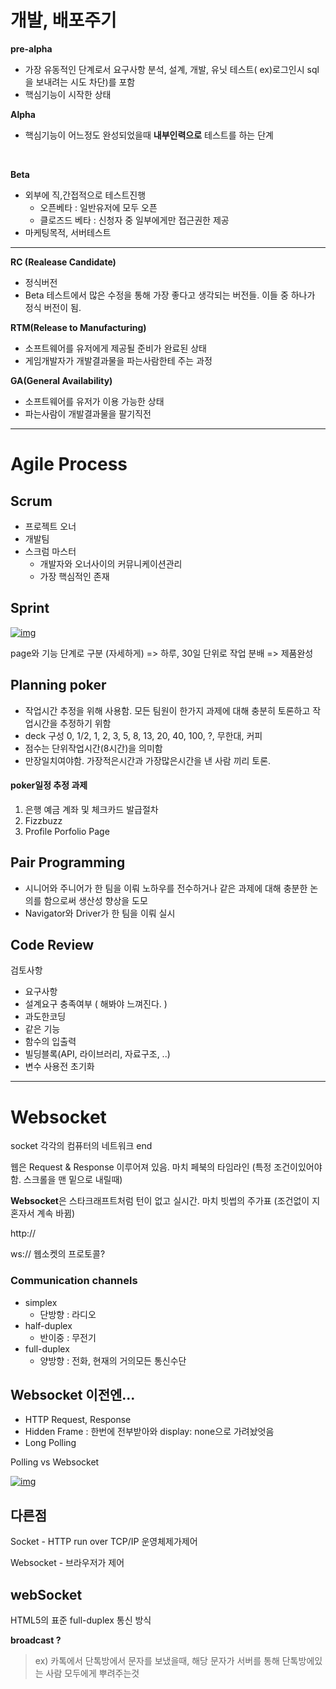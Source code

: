 # 개발, 배포주기 

**pre-alpha**

- 가장 유동적인 단계로서 요구사항 분석, 설계, 개발, 유닛 테스트( ex)로그인시 sql을 보내려는 시도 차단)를 포함
- 핵심기능이 시작한 상태



**Alpha**

- 핵심기능이 어느정도 완성되었을때 **내부인력으로** 테스트를 하는 단계

	​	

**Beta**

- 외부에 직,간접적으로 테스트진행
  - 오픈베타 : 일반유저에 모두 오픈
  - 클로즈드 베타 : 신청자 중 일부에게만 접근권한 제공
- 마케팅목적, 서버테스트




---




**RC (Realease Candidate)**

- 정식버전 
- Beta 테스트에서 많은 수정을 통해 가장 좋다고 생각되는 버전들. 이들 중 하나가 정식 버전이 됨.



**RTM(Release to Manufacturing)**

- 소프트웨어를 유저에게 제공될 준비가 완료된 상태
- 게임개발자가 개발결과물을 파는사람한테 주는 과정



**GA(General Availability)**

- 소프트웨어를 유저가 이용 가능한 상태
- 파는사람이 개발결과물을 팔기직전


---



# Agile Process



## Scrum

- 프로젝트 오너
- 개발팀
- 스크럼 마스터
  - 개발자와 오너사이의 커뮤니케이션관리 
  - 가장 핵심적인 존재



## Sprint

[![img](https://camo.githubusercontent.com/a5cee38675eed142312424595e2e2db6f9ec35a2/68747470733a2f2f75706c6f61642e77696b696d656469612e6f72672f77696b6970656469612f636f6d6d6f6e732f7468756d622f352f35382f536372756d5f70726f636573732e7376672f37303070782d536372756d5f70726f636573732e7376672e706e67)](https://camo.githubusercontent.com/a5cee38675eed142312424595e2e2db6f9ec35a2/68747470733a2f2f75706c6f61642e77696b696d656469612e6f72672f77696b6970656469612f636f6d6d6f6e732f7468756d622f352f35382f536372756d5f70726f636573732e7376672f37303070782d536372756d5f70726f636573732e7376672e706e67)

page와 기능 단계로 구분 (자세하게) => 하루, 30일 단위로 작업 분배 => 제품완성  



## Planning poker

- 작업시간 추정을 위해 사용함. 모든 팀원이 한가지 과제에 대해 충분히 토론하고 작업시간을 추정하기 위함
- deck 구성 0, 1/2, 1, 2, 3, 5, 8, 13, 20, 40, 100, ?, 무한대, 커피
- 점수는 단위작업시간(8시간)을 의미함
- 만장일치여야함. 가장적은시간과 가장많은시간을 낸 사람 끼리 토론.

#### poker일정 추정 과제

1. 은행 예금 계좌 및 체크카드 발급절차
2. Fizzbuzz
3. Profile Porfolio Page



## Pair Programming

- 시니어와 주니어가 한 팀을 이뤄 노하우를 전수하거나 같은 과제에 대해 충분한 논의를 함으로써 생산성 향상을 도모
- Navigator와 Driver가 한 팀을 이뤄 실시

## Code Review

검토사항

- 요구사항
- 설계요구 충족여부 ( 해봐야 느껴진다. )
- 과도한코딩
- 같은 기능
- 함수의 입출력
- 빌딩블록(API, 라이브러리, 자료구조, ..)
- 변수 사용전 초기화

---



# Websocket

socket 각각의 컴퓨터의 네트워크 end

웹은 Request & Response 이루어져 있음. 마치 페북의 타임라인 (특정 조건이있어야함. 스크롤을 맨 밑으로 내릴때)

**Websocket**은 스타크래프트처럼 턴이 없고 실시간. 마치 빗썹의 주가표 (조건없이 지 혼자서 계속 바뀜)

http://  

ws:// 웹소켓의 프로토콜?

### Communication channels

- simplex
  - 단방향 : 라디오
- half-duplex
  - 반이중 : 무전기 
- full-duplex
  - 양방향 : 전화, 현재의 거의모든 통신수단

## Websocket 이전엔...

- HTTP Request, Response
- Hidden Frame : 한번에 전부받아와 display: none으로 가려놨엇음
- Long Polling



Polling vs Websocket

[![img](https://camo.githubusercontent.com/c860ca32070be2c633b8f1cef44500ee0920ec51/687474703a2f2f64322e6e617665722e636f6d2f636f6e74656e742f696d616765732f323031352f30362f68656c6c6f776f726c642d313333362d312d312e706e67)](https://camo.githubusercontent.com/c860ca32070be2c633b8f1cef44500ee0920ec51/687474703a2f2f64322e6e617665722e636f6d2f636f6e74656e742f696d616765732f323031352f30362f68656c6c6f776f726c642d313333362d312d312e706e67)

## 다른점

Socket - HTTP run over TCP/IP 운영체제가제어

Websocket - 브라우저가 제어



## webSocket

HTML5의 표준 full-duplex 통신 방식

**broadcast ?**

> ex) 카톡에서 단톡방에서 문자를 보냈을때, 해당 문자가 서버를 통해 단톡방에있는 사람 모두에게 뿌려주는것
